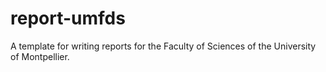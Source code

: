 # report-umfds

A template for writing reports for the Faculty of Sciences of the University of Montpellier.

